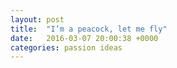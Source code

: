 ```yaml
---
layout: post
title:  "I’m a peacock, let me fly"
date:   2016-03-07 20:00:38 +0000
categories: passion ideas
---
```

